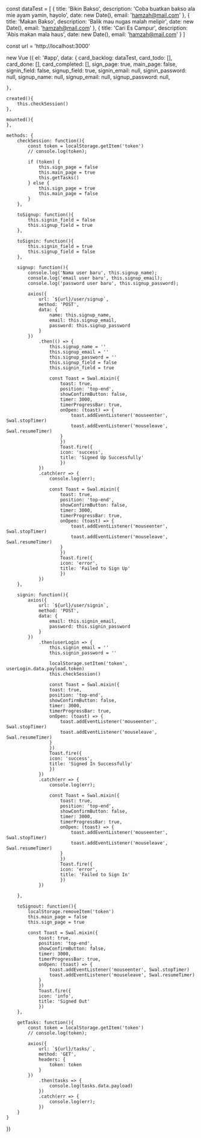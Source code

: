 const dataTest = [
    {
        title: 'Bikin Bakso',
        description: 'Coba buatkan bakso ala mie ayam yamin, hayolo',
        date: new Date(),
        email: 'hamzah@mail.com'
    },
    {
        title: 'Makan Bakso',
        description: 'Balik mau nugas malah melipir',
        date: new Date(),
        email: 'hamzah@mail.com'
    },
    {
        title: 'Cari Es Campur',
        description: 'Abis makan mala haus',
        date: new Date(),
        email: 'hamzah@mail.com'
    }
]

const url = 'http://localhost:3000'

new Vue ({
    el: '#app',
    data: {
        card_backlog: dataTest, card_todo: [], card_done: [], card_completed: [],
        sign_page: true,
        main_page: false,
        signin_field: false,
        signup_field: true,
        signin_email: null, signin_password: null,
        signup_name: null, signup_email: null, signup_password: null,

    },

    created(){
        this.checkSession()
    },
    
    mounted(){
    },

    methods: {
        checkSession: function(){
            const token = localStorage.getItem('token')
            // console.log(token);
            
            if (token) {
                this.sign_page = false
                this.main_page = true
                this.getTasks()
            } else {
                this.sign_page = true
                this.main_page = false
            }
        },

        toSignup: function(){
            this.signin_field = false
            this.signup_field = true
        },

        toSignin: function(){
            this.signin_field = true
            this.signup_field = false
        },

        signup: function(){
            console.log('Nama user baru', this.signup_name);
            console.log('email user baru', this.signup_email);
            console.log('password user baru', this.signup_password);
            
            axios({
                url: `${url}/user/signup`,
                method: 'POST',
                data: {
                    name: this.signup_name,
                    email: this.signup_email,
                    password: this.signup_password
                }
            })
                .then(() => {
                    this.signup_name = ''
                    this.signup_email = ''
                    this.signup_password = ''
                    this.signup_field = false
                    this.signin_field = true

                    const Toast = Swal.mixin({
                        toast: true,
                        position: 'top-end',
                        showConfirmButton: false,
                        timer: 3000,
                        timerProgressBar: true,
                        onOpen: (toast) => {
                            toast.addEventListener('mouseenter', Swal.stopTimer)
                            toast.addEventListener('mouseleave', Swal.resumeTimer)
                        }
                        })
                        Toast.fire({
                        icon: 'success',
                        title: 'Signed Up Successfully'
                        })
                })
                .catch(err => {
                    console.log(err);

                    const Toast = Swal.mixin({
                        toast: true,
                        position: 'top-end',
                        showConfirmButton: false,
                        timer: 3000,
                        timerProgressBar: true,
                        onOpen: (toast) => {
                            toast.addEventListener('mouseenter', Swal.stopTimer)
                            toast.addEventListener('mouseleave', Swal.resumeTimer)
                        }
                        })
                        Toast.fire({
                        icon: 'error',
                        title: 'Failed to Sign Up'
                        })
                })
        },
        
        signin: function(){
            axios({
                url: `${url}/user/signin`,
                method: 'POST',
                data: {
                    email: this.signin_email,
                    password: this.signin_password
                }
            })
                .then(userLogin => {
                    this.signin_email = ''
                    this.signin_password = ''

                    localStorage.setItem('token', userLogin.data.payload.token)
                    this.checkSession()

                    const Toast = Swal.mixin({
                    toast: true,
                    position: 'top-end',
                    showConfirmButton: false,
                    timer: 3000,
                    timerProgressBar: true,
                    onOpen: (toast) => {
                        toast.addEventListener('mouseenter', Swal.stopTimer)
                        toast.addEventListener('mouseleave', Swal.resumeTimer)
                    }
                    })
                    Toast.fire({
                    icon: 'success',
                    title: 'Signed In Successfully'
                    })
                })
                .catch(err => {
                    console.log(err);

                    const Toast = Swal.mixin({
                        toast: true,
                        position: 'top-end',
                        showConfirmButton: false,
                        timer: 3000,
                        timerProgressBar: true,
                        onOpen: (toast) => {
                            toast.addEventListener('mouseenter', Swal.stopTimer)
                            toast.addEventListener('mouseleave', Swal.resumeTimer)
                        }
                        })
                        Toast.fire({
                        icon: 'error',
                        title: 'Failed to Sign In'
                        })
                })
            
        },

        toSignout: function(){
            localStorage.removeItem('token')
            this.main_page = false
            this.sign_page = true

            const Toast = Swal.mixin({
                toast: true,
                position: 'top-end',
                showConfirmButton: false,
                timer: 3000,
                timerProgressBar: true,
                onOpen: (toast) => {
                    toast.addEventListener('mouseenter', Swal.stopTimer)
                    toast.addEventListener('mouseleave', Swal.resumeTimer)
                }
                })
                Toast.fire({
                icon: 'info',
                title: 'Signed Out'
                })
        },

        getTasks: function(){
            const token = localStorage.getItem('token')
            // console.log(token);
            
            axios({
                url: `${url}/tasks/`,
                method: 'GET',
                headers: {
                    token: token
                }
            })
                .then(tasks => {
                    console.log(tasks.data.payload)
                })
                .catch(err => {
                    console.log(err);
                })
        }
    }
})